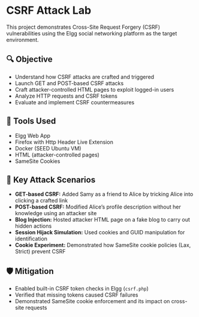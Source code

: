 # CSRF Attack Lab 

This project demonstrates Cross-Site Request Forgery (CSRF) vulnerabilities using the Elgg social networking platform as the target environment.

## 🔍 Objective
- Understand how CSRF attacks are crafted and triggered
- Launch GET and POST-based CSRF attacks
- Craft attacker-controlled HTML pages to exploit logged-in users
- Analyze HTTP requests and CSRF tokens
- Evaluate and implement CSRF countermeasures

## 🧰 Tools Used
- Elgg Web App
- Firefox with Http Header Live Extension
- Docker (SEED Ubuntu VM)
- HTML (attacker-controlled pages)
- SameSite Cookies

## 📌 Key Attack Scenarios
- **GET-based CSRF:** Added Samy as a friend to Alice by tricking Alice into clicking a crafted link
- **POST-based CSRF:** Modified Alice’s profile description without her knowledge using an attacker site
- **Blog Injection:** Hosted attacker HTML page on a fake blog to carry out hidden actions
- **Session Hijack Simulation:** Used cookies and GUID manipulation for identification
- **Cookie Experiment:** Demonstrated how SameSite cookie policies (Lax, Strict) prevent CSRF

## 🛡️ Mitigation
- Enabled built-in CSRF token checks in Elgg (`csrf.php`)
- Verified that missing tokens caused CSRF failures
- Demonstrated SameSite cookie enforcement and its impact on cross-site requests
